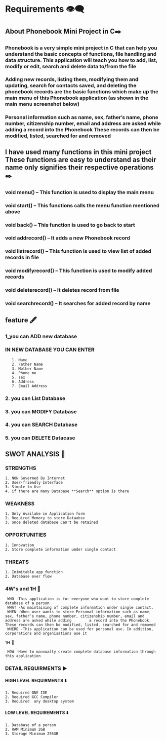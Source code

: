 # Requirements 👁️‍🗨️

 ## About Phonebook Mini Project in C✒️

  ### Phonebook is a very simple mini project in C that can help you understand the basic concepts of functions, file handling and data structure. This application will teach you how to add, list, modify or edit, search and delete data to/from the file

  ### Adding new records, listing them, modifying them and updating, search for contacts saved, and deleting the phonebook records are the basic functions which make up the main menu of this Phonebook application (as shown in the main menu screenshot below)

  ### Personal information such as name, sex, father’s name, phone number, citizenship number, email and address are asked while adding a record into the Phonebook These records can then be modified, listed, searched for and removed

 ## I have used many functions in this mini project These functions are easy to understand as their name only signifies their respective operations ✒️

  ### void menu() – This function is used to display the main menu
  ### void start() – This functions calls the menu function mentioned above
  ### void back() – This function is used to go back to start
  ### void addrecord() – It adds a new Phonebook record
  ### void listrecord() – This function is used to view list of added records in file
  ### void modifyrecord() – This function is used to modify added records
  ### void deleterecord() – It deletes record from file
  ### void searchrecord() – It searches for added record by name

 ## feature 🖋️

   ### 1_you can ADD new database 
   ### IN NEW DATABASE YOU CAN ENTER 
       1. Name
       2. Father Name
       3. Mother Name
       4. Phone no
       5. sex
       6. Address
       7. Email Address
   ### 2. you can List Database
   ### 3. you can MODIFY Database
   ### 4. you can SEARCH Database
   ### 5. you can DELETE Datacase
 
  ## SWOT ANALYSIS 💭

  ### STRENGTHS
    1. NON Governed By Internet
    2. User-friendly Interface
    3. Simple to Use
    4. if there are many Database **Search** option is there
  
  ### WEAKNESS

    1. Only Availabe in Application form
    2. Required Memory to store Dataabse
    3. once deleted database Can't be retained

  ### OPPORTUNITIES

    1. Innovation
    2. Store complete information under single contact

  ### THREATS

    1. Inimitable app function
    2. Database over flow

  ### 4W's and 1H 💭

     WHO -This application is for everyone who want to store complete database of a person 
     WHAT -As maintaining of complete information under single contact.
     WHEN -When user wants to store Personal information such as name, sex, father’s name, phone number, citizenship number, email and address are asked while adding        a record into the Phonebook. These records can then be modified, listed, searched for and removed
     WHERE -This application can be used for personal use. In addition, corporations and organisations use it

 1H 💭
 
     HOW -Have to mannually create complete database information through this application 

  ### DETAIL REQUIRMENTS ▶️

  #### HIGH LEVEL REQUIRMENTS ⬇️

    1. Required ONE IDE
    2. Required GCC Compiler
    3. Required  any desktop system 

   #### LOW LEVEL REQUIREMENTS ⬇️

    1. Database of a person
    2. RAM Minimum 2GB
    3. Storage Minimum 256GB
